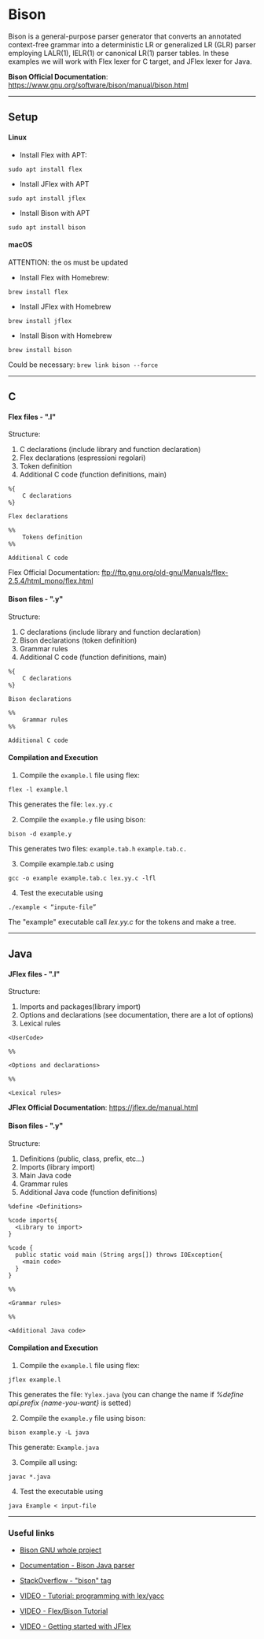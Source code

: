 # Bison
Bison is a general-purpose parser generator that converts an annotated context-free grammar into a deterministic LR or generalized LR (GLR) parser employing LALR(1), IELR(1) or canonical LR(1) parser tables.
In these examples we will work with Flex lexer for C target, and JFlex lexer for Java.

**Bison Official Documentation**: https://www.gnu.org/software/bison/manual/bison.html

---
## Setup

#### Linux
* Install Flex with APT:
```
sudo apt install flex
```

* Install JFlex with APT
```
sudo apt install jflex
```

* Install Bison with APT
```
sudo apt install bison
```
#### macOS
ATTENTION: the os must be updated

* Install Flex with Homebrew:
```
brew install flex
```

* Install JFlex with Homebrew
```
brew install jflex
```

* Install Bison with Homebrew
```
brew install bison
```
Could be necessary: `brew link bison --force`

---
## C

#### Flex files - ".l"
Structure:
1. C declarations (include library and function declaration)
2. Flex declarations (espressioni regolari)
3. Token definition
4. Additional C code (function definitions, main)
```
%{
    C declarations
%}

Flex declarations

%%
    Tokens definition
%%

Additional C code
```

Flex Official Documentation: ftp://ftp.gnu.org/old-gnu/Manuals/flex-2.5.4/html_mono/flex.html
#### Bison files - ".y"
Structure:
1. C declarations (include library and function declaration)
2. Bison declarations (token definition)
3. Grammar rules
4. Additional C code (function definitions, main)
```
%{
    C declarations
%}

Bison declarations

%%
    Grammar rules
%%

Additional C code
```

#### Compilation and Execution

1. Compile the `example.l` file using flex:
```
flex -l example.l
```
This generates the file: `lex.yy.c`

2. Compile the `example.y` file using bison: 
```
bison -d example.y
```
This generates two files: `example.tab.h` `example.tab.c.`

3. Compile example.tab.c using
```
gcc -o example example.tab.c lex.yy.c -lfl
```

4. Test the executable using
```
./example < “inpute-file”
```
The "example" executable call *lex.yy.c* for the tokens and make a tree.

---
## Java
#### JFlex files - ".l"
Structure:
1. Imports and packages(library import)
2. Options and declarations (see documentation, there are a lot of options)
3. Lexical rules
```
<UserCode>

%%

<Options and declarations>

%%

<Lexical rules>
```

**JFlex Official Documentation**: https://jflex.de/manual.html

#### Bison files - ".y"
Structure:
1. Definitions (public, class, prefix, etc...)
2. Imports (library import)
3. Main Java code
4. Grammar rules
5. Additional Java code (function definitions)
```
%define <Definitions>

%code imports{
  <Library to import>
}

%code {
  public static void main (String args[]) throws IOException{
    <main code>
  }
}

%%

<Grammar rules>

%%

<Additional Java code>
```

#### Compilation and Execution
1. Compile the `example.l` file using flex:
```
jflex example.l
```
This generates the file: `Yylex.java` (you can change the name if *%define api.prefix {name-you-want}* is setted)

2. Compile the `example.y` file using bison: 
```
bison example.y -L java
```
This generate: `Example.java`

3. Compile all using:
```
javac *.java
```

4. Test the executable using
```
java Example < input-file
```
---
### Useful links
* [Bison GNU whole project](https://www.gnu.org/software/bison/)

* [Documentation - Bison Java parser](https://www.gnu.org/software/bison/manual/html_node/Java-Parsers.html)

* [StackOverflow - "bison" tag](https://stackoverflow.com/questions/tagged/bison)

* [VIDEO - Tutorial: programming with lex/yacc](https://www.youtube.com/playlist?list=PLkB3phqR3X43IRqPT0t1iBfmT5bvn198Z)

* [VIDEO - Flex/Bison Tutorial](https://www.youtube.com/playlist?list=PLYwB_l2-dW_TDMsd2Us_V8yaJlCzDOtlU)

* [VIDEO - Getting started with JFlex](https://www.youtube.com/watch?v=IV1Rwq7ERR4&list=RDCMUC6-g6xhqyX14ENhZBC2fznw&start_radio=1&t=621)